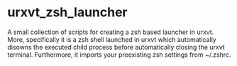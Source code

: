 # urxvt_zsh_launcher 

A small collection of scripts for creating a zsh based launcher in
urxvt.  More, specifically it is a zsh shell launched in urxvt which
automatically disowns the executed child process before automatically
closing the urxvt terminal. Furthermore, it imports your preexisting
zsh settings from ~/.zshrc.

